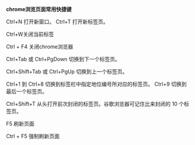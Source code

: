 **chrome浏览页面常用快捷键**

Ctrl+N 打开新窗口。 
Ctrl+T 打开新标签页。

Ctrl+W关闭当前标签

Ctrl + F4 关闭chrome浏览器

Ctrl+Tab 或 Ctrl+PgDown 切换到下一个标签页。

Ctrl+Shift+Tab 或 Ctrl+PgUp 切换到上一个标签页。

Ctrl+1 到 Ctrl+8 切换到标签栏中指定地位编号所对应的标签页。 
Ctrl+9 切换到最后一个标签页。

Ctrl+Shift+T 从头打开前次封闭的标签页。谷歌浏览器可记住比来封闭的 10 个标签页。

F5 刷新页面

Ctrl + F5 强制刷新页面